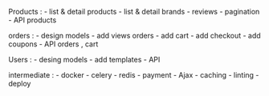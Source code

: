 Products :
    - list & detail products
    - list & detail brands
    - reviews
    - pagination
    - API products


orders :
    - design models
    - add views orders
    - add cart
    - add checkout
    - add coupons
    - API orders , cart

Users :
    - desing models
    - add templates
    - API

intermediate :
    - docker
    - celery
    - redis
    - payment
    - Ajax
    - caching
    - linting
    - deploy
